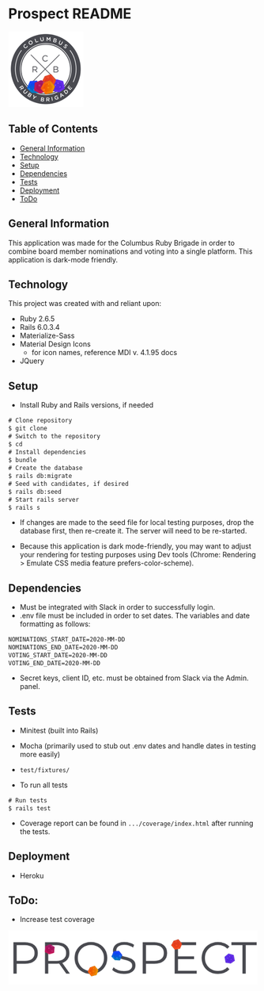 # Prospect README

![](app/assets/images/crb_logo_prospect.png)

## Table of Contents
* [General Information](#general-information)
* [Technology](#technology)
* [Setup](#stepup)
* [Dependencies](#dependencies)
* [Tests](#tests)
* [Deployment](#deployment)
* [ToDo](#todo)

## General Information
This application was made for the Columbus Ruby Brigade in order to combine board member nominations and voting into a single platform.
This application is dark-mode friendly.

## Technology
This project was created with and reliant upon:
* Ruby 2.6.5
* Rails 6.0.3.4
* Materialize-Sass
* Material Design Icons
    - for icon names, reference MDI v. 4.1.95 docs
* JQuery

## Setup
* Install Ruby and Rails versions, if needed
```
# Clone repository
$ git clone
# Switch to the repository
$ cd 
# Install dependencies
$ bundle
# Create the database
$ rails db:migrate
# Seed with candidates, if desired
$ rails db:seed
# Start rails server
$ rails s
```
* If changes are made to the seed file for local testing purposes, drop the database first, then re-create it. The server will need to be re-started.

* Because this application is dark mode-friendly, you may want to adjust your rendering for testing purposes using Dev tools (Chrome: Rendering > Emulate CSS media feature prefers-color-scheme).

## Dependencies
* Must be integrated with Slack in order to successfully login.
* .env file must be included in order to set dates. The variables and date formatting as follows:
```
NOMINATIONS_START_DATE=2020-MM-DD
NOMINATIONS_END_DATE=2020-MM-DD
VOTING_START_DATE=2020-MM-DD
VOTING_END_DATE=2020-MM-DD
```
* Secret keys, client ID, etc. must be obtained from Slack via the Admin. panel.

## Tests
* Minitest (built into Rails)
* Mocha (primarily used to stub out .env dates and handle dates in testing more easily)
* `test/fixtures/`

* To run all tests
```
# Run tests
$ rails test
```
* Coverage report can be found in `.../coverage/index.html` after running the tests.

## Deployment
* Heroku

## ToDo:
* Increase test coverage

![](app/assets/images/crb_prospect_scatter.png)